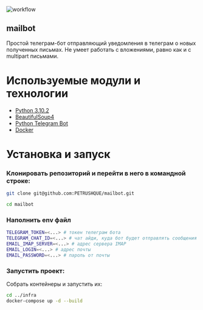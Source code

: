 ![workflow](https://github.com/petrushque/mailbot/actions/workflows/mailbot_workflow.yml/badge.svg)
## mailbot
Простой телеграм-бот отправляющий уведомления в телеграм о новых полученных письмах.
Не умеет работать с вложениями, равно как и с multipart письмами.

# Используемые модули и технологии
- [Python 3.10.2](https://www.python.org/)
- [BeautifulSoup4](https://beautiful-soup-4.readthedocs.io/en/latest/)
- [Python Telegram Bot](https://docs.python-telegram-bot.org/en/stable/index.html)
- [Docker](https://www.docker.com/)

# Установка и запуск

### Клонировать репозиторий и перейти в него в командной строке:
```sh
git clone git@github.com:PETRUSHQUE/mailbot.git
```
```sh
cd mailbot
```
### Наполнить env файл
```sh
TELEGRAM_TOKEN=<...> # токен телеграм бота
TELEGRAM_CHAT_ID=<...> # чат айди, куда бот будет отправлять сообщения
EMAIL_IMAP_SERVER=<...> # адрес сервера IMAP
EMAIL_LOGIN=<...> # адрес почты
EMAIL_PASSWORD=<...> # пароль от почты
```
### Запустить проект:
Cобрать контейнеры и запустить их:
```sh
cd ../infra
docker-compose up -d --build
```